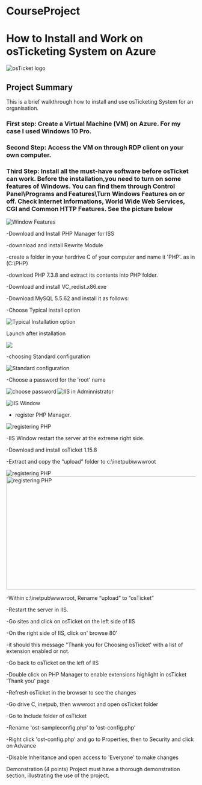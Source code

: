 # CourseProject

<h1> How to Install and Work on osTicketing System on Azure</h1>
<p align="left">
<img src="https://i.imgur.com/Clzj7Xs.png" alt="osTicket logo"/>
</p>

<h2>Project Summary</h2> 
This is a brief walkthrough how to install and use osTicketing System for an organisation.
<h3>First step: Create a Virtual Machine (VM) on Azure. For my case I used Windows 10 Pro.</h3>
<h3>Second Step: Access the VM on through RDP client on your own computer.</h3>
<h3>Third Step: Install all the must-have software before osTicket can work. Before the installation,you need to turn on some features of Windows. You can find them through Control Panel\Programs and Features\Turn Windows Features on or off. Check Internet Informations, World Wide Web Services, CGI and Common HTTP Features. See the picture below</h3>
<p align="left">
<img src="https://i.imgur.com/RsYPw50.png" alt="Window Features"/>
</p>
<p>-Download and Install PHP Manager for ISS <p/>
<p>-downnload and install Rewrite Module<p/>
<p>-create a folder in your hardrive C of your computer  and name it 'PHP'. as in (C:\PHP)<p/>
<p>-download PHP 7.3.8 and extract its contents into PHP folder.<p/>
<p>-Download and install VC_redist.x86.exe<p/>
<p>-Download MySQL 5.5.62 and install it as follows:<p/>

<p> -Choose Typical install option<p/>
<p><img src="https://i.imgur.com/SEZoDMZ.png" alt="Typical Installation option"/><p/>
</p>

<p>Launch after installation<p/>
  <img src="https://i.imgur.com/zvzIDYa.png" />
</p>
<p align="left">-choosing  Standard configuration</p>

<p><img src="https://i.imgur.com/wI0yY2q.png" alt="Standard configuration"/></p>

<p align="left">-Choose a password for the 'root' name</p>
<p><img align="left" src="https://i.imgur.com/9RjVJF1.png" alt="choose password"><p/>



<p> <img src="https://i.imgur.com/Iez8cnW.png" alt="IIS in Adminnistrator"/> <p/>

<p align="left">
<img src="https://i.imgur.com/Ko45hhQ.png" alt="IIS Window"/>
</p>
<p align="left">
  
- register PHP Manager.
 <img src="https://i.imgur.com/dJyAp2Q.png" alt="registering PHP"/>
</p>

<p>-IIS Window restart the server at the extreme right side.</p>
<p>-Download and install osTicket 1.15.8</p>
<p align="left">
-Extract and copy the “upload” folder to c:\inetpub\wwwroot</p>
<img align="left" src="https://i.imgur.com/q6cGIVe.png" alt="registering PHP"/>
<img width =600 height=300 src="https://i.imgur.com/Tou7Gfl.png" alt="registering PHP"/>



<p>-Within c:\inetpub\wwwroot, Rename “upload” to “osTicket”</p>
<p>-Restart the  server in IIS.</p>
<p>-Go sites and click on osTicket on the left side of IIS</p>
<p>-On the  right side of  IIS, click on' browse 80'</p>
<p>-it should this message "Thank you for Choosing osTicket' with a list of extension enabled or not.</p>
<p>-Go back to osTicket on the left of IIS </p>
<p>-Double click on PHP Manager to enable extensions highlight in osTicket 'Thank you' page</p>
<p>-Refresh osTicket in the browser to see the changes</p>
<p>-Go drive C, inetpub, then wwwroot and open osTicket folder</p>
<p>-Go to Include folder of  osTicket </p>
<p>-Rename 'ost-sampleconfig.php' to 'ost-config.php'</p>
<p>-Right click 'ost-config.php' and go to Properties, then to Security and click on Advance </p>
<p>-Disable Inheritance and open access to  'Everyone' to make changes</p>

Demonstration (4 points)
Project must have a thorough demonstration section, illustrating the use of the project.

